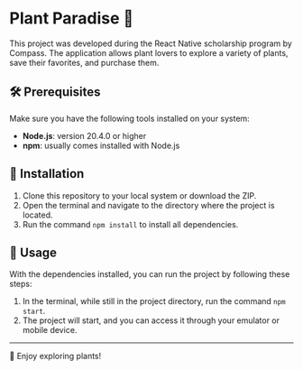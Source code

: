 # Plant Paradise 🌿

This project was developed during the React Native scholarship program by Compass. The application allows plant lovers to explore a variety of plants, save their favorites, and purchase them.

## 🛠️ Prerequisites

Make sure you have the following tools installed on your system:

- **Node.js**: version 20.4.0 or higher
- **npm**: usually comes installed with Node.js

## 🚀 Installation

1. Clone this repository to your local system or download the ZIP.
2. Open the terminal and navigate to the directory where the project is located.
3. Run the command `npm install` to install all dependencies.

## 🌱 Usage

With the dependencies installed, you can run the project by following these steps:

1. In the terminal, while still in the project directory, run the command `npm start`.
2. The project will start, and you can access it through your emulator or mobile device.

---
🌟 Enjoy exploring plants!

